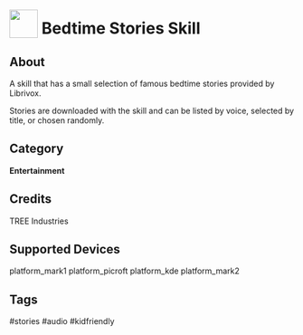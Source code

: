 # <img src='https://raw.githack.com/FortAwesome/Font-Awesome/master/svgs/solid/book-open.svg' card_color='#52B54B' width='50' height='50' style='vertical-align:bottom'/> Bedtime Stories Skill

## About
A skill that has a small selection of famous bedtime stories  provided by Librivox.

Stories are downloaded with the skill and can be listed by voice, selected by title, or chosen randomly.


## Category
**Entertainment**

## Credits
TREE Industries

## Supported Devices
platform_mark1 platform_picroft platform_kde platform_mark2

## Tags
#stories
#audio
#kidfriendly



